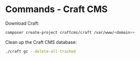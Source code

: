 # Commands - Craft CMS

Download Craft:

```sh
composer create-project craftcms/craft /var/www/<domain>>
```

Clean up the Craft CMS database:

```sh
./craft gc --delete-all-trashed
```
